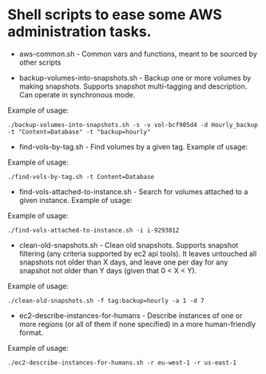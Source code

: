 # Shell scripts to ease some AWS administration tasks.

* aws-common.sh - Common vars and functions, meant to be sourced by other scripts

* backup-volumes-into-snapshots.sh - Backup one or more volumes by making snapshots. 
Supports snapshot multi-tagging and description. 
Can operate in synchronous mode. 

Example of usage:

    ./backup-volumes-into-snapshots.sh -s -v vol-bcf905d4 -d Hourly_backup -t "Content=Database" -t "backup=hourly"

* find-vols-by-tag.sh - Find volumes by a given tag. Example of usage:

Example of usage:

    ./find-vols-by-tag.sh -t Content=Database

* find-vols-attached-to-instance.sh - Search for volumes attached to a given instance. Example of usage:

Example of usage:

    ./find-vols-attached-to-instance.sh -i i-9293812

* clean-old-snapshots.sh - Clean old snapshots. Supports snapshot filtering (any criteria supported by ec2 api tools).
It leaves untouched all snapshots not older than X days, and leave one per day for any snapshot not older than Y days (given that 0 < X < Y).

Example of usage: 

    ./clean-old-snapshots.sh -f tag:backup=hourly -a 1 -d 7

* ec2-describe-instances-for-humans - Describe instances of one or more regions (or all of them if none specified)
in a more human-friendly format. 

Example of usage:
    
    ./ec2-describe-instances-for-humans.sh -r eu-west-1 -r us-east-1
